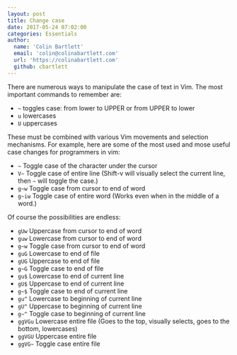 ```yaml
---
layout: post
title: Change case
date: 2017-05-24 07:02:00
categories: Essentials
author:
  name: 'Colin Bartlett'
  email: 'colin@colinabartlett.com'
  url: 'https://colinabartlett.com'
  github: cbartlett
---
```


There are numerous ways to manipulate the case of text in Vim. The most important commands to remember are:

* `~` toggles case: from lower to UPPER or from UPPER to lower
* `u` lowercases
* `U` uppercases

These must be combined with various Vim movements and selection mechanisms. For example, here are some of the most used and mose useful case changes for programmers in vim:

* `~` Toggle case of the character under the cursor
* `V~` Toggle case of entire line (Shift-v will visually select the current line, then `~` will toggle the case.)
* `g~w` Toggle case from cursor to end of word
* `g~iw` Toggle case of entire word (Works even when in the middle of a word.)

Of course the possibilities are endless:

* `gUw` Uppercase from cursor to end of word
* `guw` Lowercase from cursor to end of word
* `g~w` Toggle case from cursor to end of word
* `guG` Lowercase to end of file
* `gUG` Uppercase to end of file
* `g~G` Toggle case to end of file
* `gu$` Lowercase to end of current line
* `gU$` Uppercase to end of current line
* `g~$` Toggle case to end of current line
* `gu^` Lowercase to beginning of current line
* `gU^` Uppercase to beginning of current line
* `g~^` Toggle case to beginning of current line
* `ggVGu` Lowercase entire file (Goes to the top, visually selects, goes to the bottom, lowercases)
* `ggVGU` Uppercase entire file
* `ggVG~` Toggle case entire file
